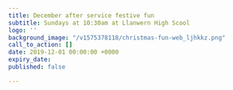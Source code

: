 ```yaml
---
title: December after service festive fun
subtitle: Sundays at 10:30am at Llanwern High Scool
logo: ''
background_image: "/v1575378118/christmas-fun-web_ljhkkz.png"
call_to_action: []
date: 2019-12-01 00:00:00 +0000
expiry_date: 
published: false

---
```

